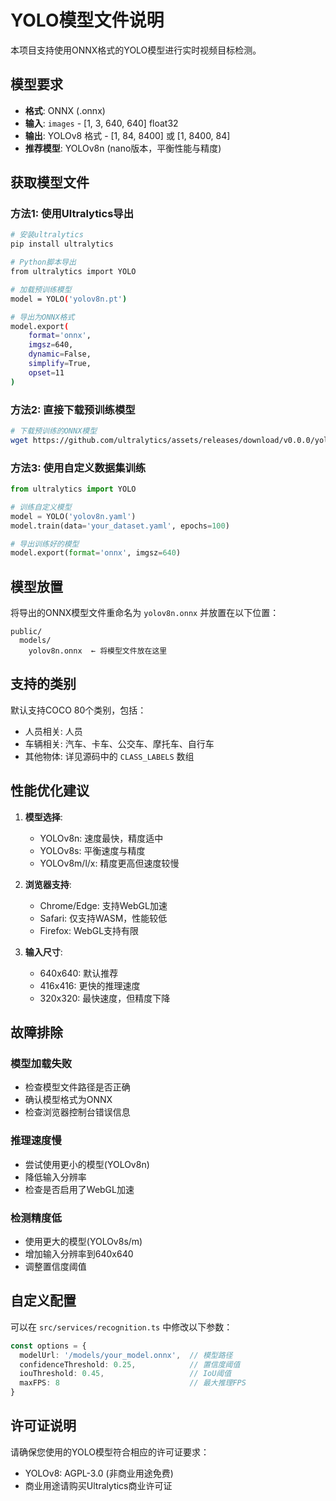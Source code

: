 # YOLO模型文件说明

本项目支持使用ONNX格式的YOLO模型进行实时视频目标检测。

## 模型要求

- **格式**: ONNX (.onnx)
- **输入**: `images` - [1, 3, 640, 640] float32
- **输出**: YOLOv8 格式 - [1, 84, 8400] 或 [1, 8400, 84]
- **推荐模型**: YOLOv8n (nano版本，平衡性能与精度)

## 获取模型文件

### 方法1: 使用Ultralytics导出

```bash
# 安装ultralytics
pip install ultralytics

# Python脚本导出
from ultralytics import YOLO

# 加载预训练模型
model = YOLO('yolov8n.pt')

# 导出为ONNX格式
model.export(
    format='onnx',
    imgsz=640,
    dynamic=False,
    simplify=True,
    opset=11
)
```

### 方法2: 直接下载预训练模型

```bash
# 下载预训练的ONNX模型
wget https://github.com/ultralytics/assets/releases/download/v0.0.0/yolov8n.onnx
```

### 方法3: 使用自定义数据集训练

```python
from ultralytics import YOLO

# 训练自定义模型
model = YOLO('yolov8n.yaml')
model.train(data='your_dataset.yaml', epochs=100)

# 导出训练好的模型
model.export(format='onnx', imgsz=640)
```

## 模型放置

将导出的ONNX模型文件重命名为 `yolov8n.onnx` 并放置在以下位置：

```
public/
  models/
    yolov8n.onnx  ← 将模型文件放在这里
```

## 支持的类别

默认支持COCO 80个类别，包括：
- 人员相关: 人员
- 车辆相关: 汽车、卡车、公交车、摩托车、自行车
- 其他物体: 详见源码中的 `CLASS_LABELS` 数组

## 性能优化建议

1. **模型选择**:
   - YOLOv8n: 速度最快，精度适中
   - YOLOv8s: 平衡速度与精度
   - YOLOv8m/l/x: 精度更高但速度较慢

2. **浏览器支持**:
   - Chrome/Edge: 支持WebGL加速
   - Safari: 仅支持WASM，性能较低
   - Firefox: WebGL支持有限

3. **输入尺寸**:
   - 640x640: 默认推荐
   - 416x416: 更快的推理速度
   - 320x320: 最快速度，但精度下降

## 故障排除

### 模型加载失败
- 检查模型文件路径是否正确
- 确认模型格式为ONNX
- 检查浏览器控制台错误信息

### 推理速度慢
- 尝试使用更小的模型(YOLOv8n)
- 降低输入分辨率
- 检查是否启用了WebGL加速

### 检测精度低
- 使用更大的模型(YOLOv8s/m)
- 增加输入分辨率到640x640
- 调整置信度阈值

## 自定义配置

可以在 `src/services/recognition.ts` 中修改以下参数：

```typescript
const options = {
  modelUrl: '/models/your_model.onnx',  // 模型路径
  confidenceThreshold: 0.25,            // 置信度阈值
  iouThreshold: 0.45,                   // IoU阈值
  maxFPS: 8                             // 最大推理FPS
}
```

## 许可证说明

请确保您使用的YOLO模型符合相应的许可证要求：
- YOLOv8: AGPL-3.0 (非商业用途免费)
- 商业用途请购买Ultralytics商业许可证